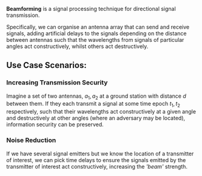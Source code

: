 **Beamforming** is a signal processing technique for directional signal transmission.

Specifically, we can organise an antenna array that can send and receive signals, adding artificial delays to the signals depending on the distance between antennas such that the wavelengths from signals of particular angles act constructively, whilst others act destructively.

## Use Case Scenarios:
### Increasing Transmission Security
Imagine a set of two antennas, $a_1,a_2$ at a ground station with distance $d$ between them. If they each transmit a signal at some time epoch $t_1,t_2$ respectively, such that their wavelengths act constructively at a given angle and destructively at other angles (where an adversary may be located), information security can be preserved. 

### Noise Reduction
If we have several signal emitters but we know the location of a transmitter of interest, we can pick time delays to ensure the signals emitted by the transmitter of interest act constructively, increasing the *'beam'* strength.